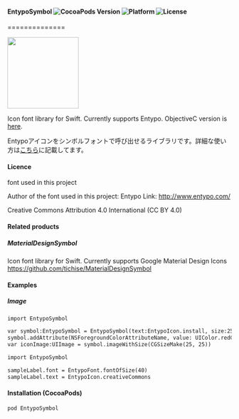 #### EntypoSymbol ![CocoaPods Version](https://img.shields.io/cocoapods/v/EntypoSymbol.svg?style=flat) ![Platform](https://img.shields.io/cocoapods/p/EntypoSymbol.svg?style=flat) ![License](https://img.shields.io/cocoapods/l/EntypoSymbol.svg?style=flat)
==============

<img src="https://s3.amazonaws.com/cocoacontrols_production/uploads/control_image/image/6387/_____.png" width="160px">

Icon font library for Swift. Currently supports Entypo. 
ObjectiveC version is [here](https://github.com/tichise/EntypoSymbolObjC).

 Entypoアイコンをシンボルフォントで呼び出せるライブラリです。詳細な使い方は[こちら](http://qiita.com/tichise/items/0b26a7a47c3862c4ca50)に記載してます。

#### Licence
font used in this project

Author of the font used in this  project: Entypo
Link: http://www.entypo.com/

Creative Commons Attribution 4.0 International (CC BY 4.0)

#### Related products

##### MaterialDesignSymbol
Icon font library for Swift. Currently supports Google Material Design Icons https://github.com/tichise/MaterialDesignSymbol

#### Examples

##### Image

```html
import EntypoSymbol

var symbol:EntypoSymbol = EntypoSymbol(text:EntypoIcon.install, size:25)
symbol.addAttribute(NSForegroundColorAttributeName, value: UIColor.redColor())
var iconImage:UIImage = symbol.imageWithSize(CGSizeMake(25, 25))
```

```html
import EntypoSymbol

sampleLabel.font = EntypoFont.fontOfSize(40)
sampleLabel.text = EntypoIcon.creativeCommons
```

#### Installation (CocoaPods)
` pod EntypoSymbol `
